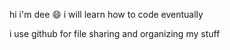 hi i'm dee 😄
i will learn how to code eventually

i use github for file sharing and organizing my stuff

<!---
dotu-mtr/dotu-mtr is a ✨ special ✨ repository because its `README.md` (this file) appears on your GitHub profile.
You can click the Preview link to take a look at your changes.
--->
